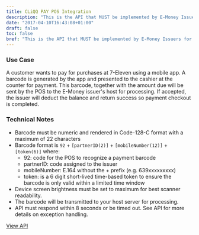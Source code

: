 ```yaml
---
title: CLiQQ PAY POS Integration
description: "This is the API that MUST be implemented by E-Money Issuers for acceptance at 7-Eleven Stores."
date: "2017-04-10T16:43:08+01:00"
draft: false
toc: false
bref: "This is the API that MUST be implemented by E-Money Issuers for  acceptance at 7-Eleven stores"
---
```


### Use Case

A customer wants to pay for purchases at 7-Eleven using a mobile app. A barcode is generated by the app and presented to the cashier at the counter for payment. This barcode, together with the amount due will be sent by the POS to the E-Money issuer's host for processing. If accepted, the issuer will deduct the balance and return success so payment checkout is completed.

### Technical Notes

* Barcode must be numeric and rendered in Code-128-C format with a maximum of 22 characters
* Barcode format is `92` + `[partnerID(2)]` + `[mobileNumber(12)]` + `[token(6)]` where:
  * 92: code for the POS to recognize a payment barcode
  * partnerID: code assigned to the issuer
  * mobileNumber: E.164 without the + prefix (e.g. 639xxxxxxxxx)
  * token: is a 6 digit short-lived time-based token to ensure the barcode is only valid within a limited time window
* Device screen brightness must be set to maximum for best scanner readability.
* The barcode will be transmitted to your host server for processing.
* API must respond within 8 seconds or be timed out. See API for more details on exception handling.

<a href="https://pospay.cliqq.net/" class="button">View API</a>
